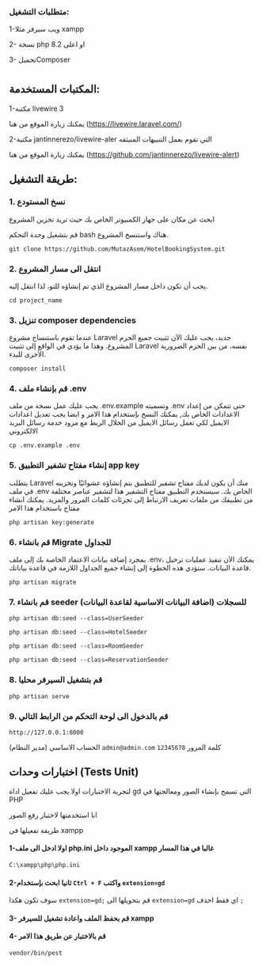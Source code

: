 ### متطلبات التشغيل:
1-ويب سيرفر مثلا xampp

2- نسخة php 8.2 او اعلى

3- تحميلComposer


#
## المكتبات المستخدمة:
1-مكتبة livewire 3    


يمكنك زيارة الموقع من هنا (https://livewire.laravel.com/)

2-مكتبة jantinnerezo/livewire-aler التي تقوم بعمل التنبيهات المنبثقه


يمكنك زيارة الموقع من هنا (https://github.com/jantinnerezo/livewire-alert)


## طريقة التشغيل:
### 1. نسخ المستودع 
ابحث عن مكان على جهاز الكمبيوتر الخاص بك حيث تريد تخزين المشروع

قم بتشغيل وحدة التحكم bash هناك واستنسخ المشروع.

`git clone https://github.com/MutazAsem/HotelBookingSystem.git`

### 2. انتقل الى مسار المشروع
يجب أن تكون داخل مسار المشروع الذي تم إنشاؤه للتو، لذا انتقل إليه.

`cd project_name`

### 3.  تنزيل composer dependencies
عندما تقوم باستنساخ مشروع Laravel جديد، يجب عليك الآن تثبيت جميع الحزم المشروع. وهذا ما يؤدي في الواقع إلى تثبيت Laravel نفسه، من بين الحزم الضرورية الأخرى للبدء.



`composer install`


### 4. قم بإنشاء ملف .env

يجب عليك عمل نسخة من ملف .env.example وتسميته .env حتى تتمكن من إعداد الاعدادات الخاص بك, يمكنك النسخ بإستخدام هذا الامر و ايضا يجب تعديل اعدادات الايميل لكي تعمل رسائل الايميل من الخلال الربط مع مزود خدمة رسائل البريد الالكتروني

`cp .env.example .env`

### 5. إنشاء مفتاح تشفير التطبيق app key 


يتطلب Laravel منك أن يكون لديك مفتاح تشفير للتطبيق يتم إنشاؤه عشوائيًا وتخزينه في ملف .env الخاص بك. سيستخدم التطبيق مفتاح التشفير هذا لتشفير عناصر مختلفة من تطبيقك من ملفات تعريف الارتباط إلى تجزئات كلمات المرور والمزيد.
يمكنك انشاء مفتاح باستخدام هذا الامر

`php artisan key:generate`



### 6. قم بانشاء Migrate للجداول 
بمجرد إضافة بيانات الاعتماد الخاصة بك إلى ملف .env، يمكنك الآن تنفيذ عمليات ترحيل قاعدة البيانات. ستؤدي هذه الخطوة إلى إنشاء جميع الجداول اللازمة في قاعدة بياناتك.

`php artisan migrate`

### 7. قم بانشاء seeder للسجلات (اضافة البيانات الاساسية لقاعدة البيانات) 
`php artisan db:seed --class=UserSeeder`

`php artisan db:seed --class=HotelSeeder`

`php artisan db:seed --class=RoomSeeder`

`php artisan db:seed --class=ReservationSeeder`


### 8. قم بتشغيل السيرفر محليا
`php artisan serve`


### 9. قم بالدخول الى لوحة التحكم من الرابط التالي 

`http://127.0.0.1:8000`

الحساب الاساسي (مدير النظام) `admin@admin.com`  كلمة المرور `12345678`



##  اختبارات وحدات (Tests Unit)
لتجربة الاختبارات اولا يجب عليك تفعيل اداة gd التي تسمح بإنشاء الصور ومعالجتها في PHP 

انا استخدمتها لاختبار رفع الصور 


طريقة تفعيلها في xampp 


#### 1-اولا ادخل الى ملف php.ini الموجود داخل xampp غالبا في هذا المسار

`C:\xampp\php\php.ini`

#### 2-ثانيا ابحث بإستخدام `Ctrl + F` واكتب `extension=gd`

سوف تكون هكذا `extension=gd;`  قم بتحويلها الى `extension=gd` اي فقط احذف  `;`

#### 3- قم بحفظ الملف واعادة تشغيل للسيرفر  xampp


#### 4- قم بالاختبار عن طريق هذا الامر

`vendor/bin/pest`
